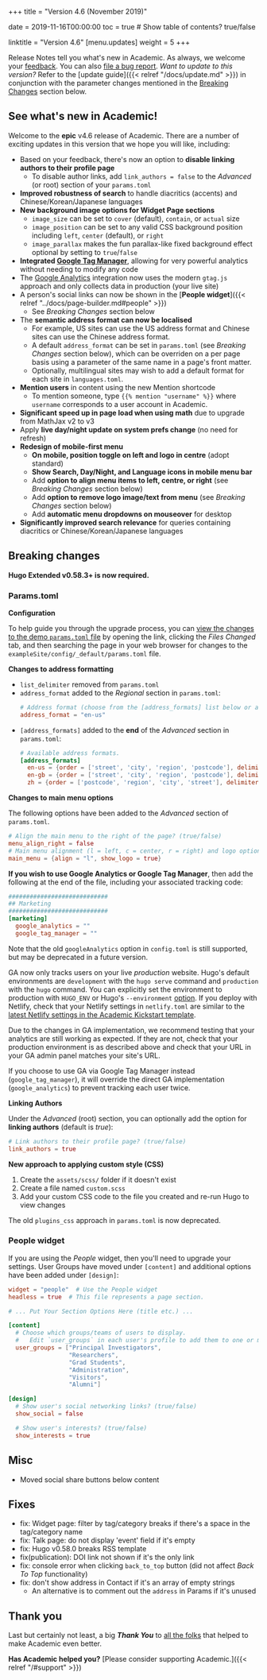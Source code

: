 +++
title = "Version 4.6 (November 2019)"

date = 2019-11-16T00:00:00
toc = true  # Show table of contents? true/false

linktitle = "Version 4.6"
[menu.updates]
  weight = 5
+++

Release Notes tell you what's new in Academic. As always, we welcome your [feedback](https://github.com/gcushen/hugo-academic/issues). You can also [file a bug report](https://github.com/gcushen/hugo-academic/issues). *Want to update to this version?* Refer to the [update guide]({{< relref "/docs/update.md" >}}) in conjunction with the parameter changes mentioned in the [Breaking Changes](#breaking-changes) section below.

## See what's new in Academic!

Welcome to the **epic** v4.6 release of Academic. There are a number of exciting updates in this version that we hope you will like, including:

- Based on your feedback, there's now an option to **disable linking authors to their profile page**
  - To disable author links, add `link_authors = false` to the _Advanced_ (or root) section of your `params.toml`
- **Improved robustness of search** to handle diacritics (accents) and Chinese/Korean/Japanese languages
- **New background image options for Widget Page sections**
  - `image_size` can be set to `cover` (default), `contain`, or `actual` size
  - `image_position` can be set to any valid CSS background position including `left`, `center` (default), or `right`
  - `image_parallax` makes the fun parallax-like fixed background effect optional by setting to `true`/`false`
- **Integrated [Google Tag Manager](https://tagmanager.google.com)**, allowing for very powerful analytics without needing to modify any code
- The [Google Analytics](https://analytics.google.com) integration now uses the modern `gtag.js` approach and only collects data in production (your live site)
- A person's social links can now be shown in the [**People widget**]({{< relref "../docs/page-builder.md#people" >}})
  - See _Breaking Changes_ section below
- The **semantic address format can now be localised**
  - For example, US sites can use the US address format and Chinese sites can use the Chinese address format.
  - A default `address_format` can be set in `params.toml` (see *Breaking Changes* section below), which can be overriden on a per page basis using a parameter of the same name in a page's front matter.
  - Optionally, multilingual sites may wish to add a default format for each site in `languages.toml`.
- **Mention users** in content using the new Mention shortcode
  - To mention someone, type `{{% mention "username" %}}` where `username` corresponds to a user account in Academic.
- **Significant speed up in page load when using math** due to upgrade from MathJax v2 to v3
- Apply **live day/night update on system prefs change** (no need for refresh)
- **Redesign of mobile-first menu**
  - **On mobile, position toggle on left and logo in centre** (adopt standard)
  - **Show Search, Day/Night, and Language icons in mobile menu bar**
  - Add **option to align menu items to left, centre, or right** (see *Breaking Changes* section below)
  - Add **option to remove logo image/text from menu** (see *Breaking Changes* section below)
  - Add **automatic menu dropdowns on mouseover** for desktop
- **Significantly improved search relevance** for queries containing diacritics or Chinese/Korean/Japanese languages

## Breaking changes

**Hugo Extended v0.58.3+ is now required.**

### Params.toml

**Configuration**

To help guide you through the upgrade process, you can [view the changes to the demo `params.toml` file](https://github.com/gcushen/hugo-academic/compare/v4.5.0...v4.6.0#diff-8b291e059fa3d9923251f60f22e0ef49) by opening the link, clicking the *Files Changed* tab, and then searching the page in your web browser for changes to the `exampleSite/config/_default/params.toml` file.

**Changes to address formatting**

- `list_delimiter` removed from `params.toml`
- `address_format` added to the *Regional* section in `params.toml`:
    ```toml
    # Address format (choose from the [address_formats] list below or add you own to the list).
    address_format = "en-us"
    ```
- `[address_formats]` added to the **end** of the *Advanced* section in `params.toml`:
    ```toml
    # Available address formats.
    [address_formats]
      en-us = {order = ['street', 'city', 'region', 'postcode'], delimiters = [', ', ', ', ' ', '']}
      en-gb = {order = ['street', 'city', 'region', 'postcode'], delimiters = [', ', ', ', ', ', '']}
      zh = {order = ['postcode', 'region', 'city', 'street'], delimiters = [' ', ' ', ' ', '']}
    ```

**Changes to main menu options**

The following options have been added to the *Advanced* section of `params.toml`.

```toml
# Align the main menu to the right of the page? (true/false)
menu_align_right = false
# Main menu alignment (l = left, c = center, r = right) and logo options.
main_menu = {align = "l", show_logo = true}
```

**If you wish to use Google Analytics or Google Tag Manager**, then add the following at the end of the file, including your associated tracking code:

```toml
############################
## Marketing
############################
[marketing]
  google_analytics = ""
  google_tag_manager = ""
```

Note that the old `googleAnalytics` option in `config.toml` is still supported, but may be deprecated in a future version.

GA now only tracks users on your live _production_ website. Hugo's default environments are `development` with the `hugo serve` command and `production` with the `hugo` command. You can explicitly set the environment to production with `HUGO_ENV` or Hugo's `--environment` [option](https://gohugo.io/commands/hugo_env/#readout). If you deploy with Netlify, check that your Netlify settings in `netlify.toml` are similar to the [latest Netlify settings in the Academic Kickstart template](https://github.com/sourcethemes/academic-kickstart/blob/master/netlify.toml).

Due to the changes in GA implementation, we recommend testing that your analytics are still working as expected. If they are not, check that your production environment is as described above and check that your URL in your GA admin panel matches your site's URL.

If you choose to use GA via Google Tag Manager instead (`google_tag_manager`), it will override the direct GA implementation (`google_analytics`) to prevent tracking each user twice.

**Linking Authors**

Under the _Advanced_ (root) section, you can optionally add the option for **linking authors** (default is _true_):

```toml
# Link authors to their profile page? (true/false)
link_authors = true
```

**New approach to applying custom style (CSS)**

1. Create the `assets/scss/` folder if it doesn't exist
2. Create a file named `custom.scss`
3. Add your custom CSS code to the file you created and re-run Hugo to view changes

The old `plugins_css` approach in `params.toml` is now deprecated.

### People widget

If you are using the _People_ widget, then you'll need to upgrade your settings. User Groups have moved under `[content]` and additional options have been added under `[design]`:

```toml
widget = "people"  # Use the People widget
headless = true  # This file represents a page section.

# ... Put Your Section Options Here (title etc.) ...

[content]
  # Choose which groups/teams of users to display.
  #   Edit `user_groups` in each user's profile to add them to one or more of these groups.
  user_groups = ["Principal Investigators",
                 "Researchers",
                 "Grad Students",
                 "Administration",
                 "Visitors",
                 "Alumni"]

[design]
  # Show user's social networking links? (true/false)
  show_social = false

  # Show user's interests? (true/false)
  show_interests = true
```

## Misc

- Moved social share buttons below content

## Fixes

- fix: Widget page: filter by tag/category breaks if there's a space in the tag/category name
- fix: Talk page: do not display 'event' field if it's empty
- fix: Hugo v0.58.0 breaks RSS template
- fix(publication): DOI link not shown if it's the only link
- fix: console error when clicking `back_to_top` button (did not affect _Back To Top_ functionality)
- fix: don't show address in Contact if it's an array of empty strings
  - An alternative is to comment out the `address` in Params if it's unused
  
## Thank you

Last but certainly not least, a big **_Thank You_** to [all the folks](https://github.com/gcushen/hugo-academic/graphs/contributors) that helped to make Academic even better.

**Has Academic helped you?** [Please consider supporting Academic.]({{< relref "/#support" >}})
